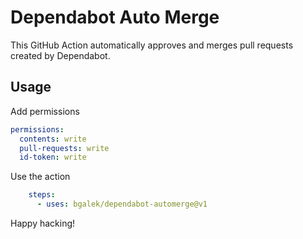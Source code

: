 # Dependabot Auto Merge
This GitHub Action automatically approves and merges pull requests created by Dependabot.

## Usage

Add permissions

```yaml
permissions:
  contents: write
  pull-requests: write
  id-token: write
```

Use the action

```yaml
    steps:
      - uses: bgalek/dependabot-automerge@v1
```

Happy hacking!
